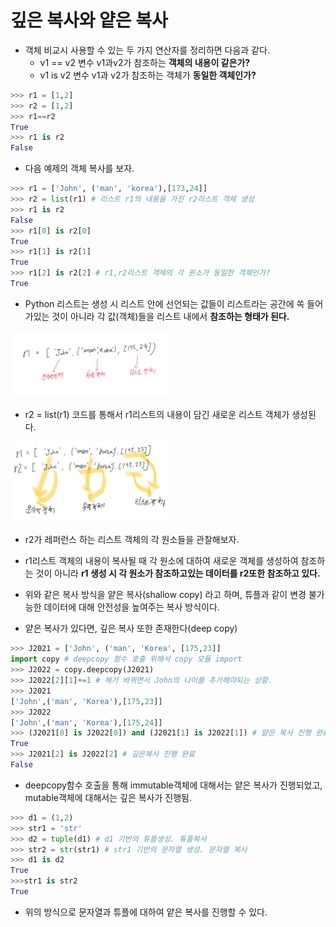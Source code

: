 # 깊은 복사와 얕은 복사

-   객체 비교시 사용할 수 있는 두 가지 연산자를 정리하면 다음과 같다.
    -   v1 == v2 변수 v1과v2가 참조하는 **객체의 내용이 같은가?**
    -   v1 is v2 변수 v1과 v2가 참조하는 객체가 **동일한 객체인가?**

```python
>>> r1 = [1,2]
>>> r2 = [1,2]
>>> r1==r2
True
>>> r1 is r2
False
```

-   다음 예제의 객체 복사를 보자.

```python
>>> r1 = ['John', ('man', 'korea'),[173,24]]
>>> r2 = list(r1) # 리스트 r1의 내용을 가진 r2리스트 객체 생성
>>> r1 is r2
False
>>> r1[0] is r2[0]
True
>>> r1[1] is r2[1]
True
>>> r1[2] is r2[2] # r1,r2리스트 객체의 각 원소가 동일한 객체인가?
True
```

-   Python 리스트는 생성 시 리스트 안에 선언되는 값들이 리스트라는 공간에 쏙 들어가있는 것이 아니라 각 값(객체)들을 리스트 내에서 **참조하는 형태가 된다.**

<img src="../images/object.jpg" width="50%" height = "50%"></img>

-   r2 = list(r1) 코드를 통해서 r1리스트의 내용이 담긴 새로운 리스트 객체가 생성된다.

<img src = "../images/object2.jpg" width="50%" height="50%"></img>

-   r2가 레퍼런스 하는 리스트 객체의 각 원소들을 관찰해보자.

-   r1리스트 객체의 내용이 복사될 때 각 원소에 대하여 새로운 객체를 생성하여 참조하는 것이 아니라 **r1 생성 시 각 원소가 참조하고있는 데이터를 r2또한 참조하고 있다.**

-   위와 같은 복사 방식을 얕은 복사(shallow copy) 라고 하며, 튜플과 같이 변경 불가능한 데이터에 대해 안전성을 높여주는 복사 방식이다.

-   얕은 복사가 있다면, 깊은 복사 또한 존재한다(deep copy)

```python
>>> J2021 = ['John', ('man', 'Korea', [175,23]]
import copy # deepcopy 함수 호출 위해서 copy 모듈 import
>>> J2022 = copy.deepcopy(J2021)
>>> J2022[2][1]+=1 # 해가 바뀌면서 John의 나이를 추가해야되는 상황.
>>> J2021
['John',('man', 'Korea'),[175,23]]
>>> J2022
['John',('man', 'Korea'),[175,24]]
>>> (J2021[0] is J2022[0]) and (J2021[1] is J2022[1]) # 얕은 복사 진행 완료
True
>>> J2021[2] is J2022[2] # 깊은복사 진행 완료
False
```

-   deepcopy함수 호출을 통해 immutable객체에 대해서는 얕은 복사가 진행되었고, mutable객체에 대해서는 깊은 복사가 진행됨.

```python
>>> d1 = (1,2)
>>> str1 = 'str'
>>> d2 = tuple(d1) # d1 기반의 튜플생성. 튜플복사
>>> str2 = str(str1) # str1 기반의 문자열 생성. 문자열 복사
>>> d1 is d2
True
>>>str1 is str2
True
```

-   위의 방식으로 문자열과 튜플에 대하여 얕은 복사를 진행할 수 있다.

